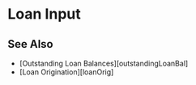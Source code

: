 # Loan Input

## See Also

* [Outstanding Loan Balances][outstandingLoanBal]
* [Loan Origination][loanOrig]